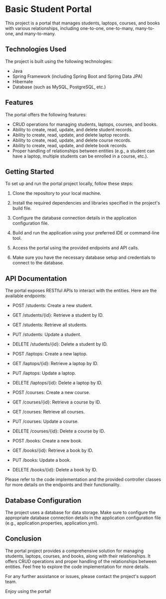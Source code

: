 # Basic Student Portal
This project is a portal that manages students, laptops, courses, and books with various relationships, including one-to-one, one-to-many, many-to-one,
and many-to-many.
## Technologies Used
The project is built using the following technologies:
* Java
* Spring Framework (including Spring Boot and Spring Data JPA)
* Hibernate
* Database (such as MySQL, PostgreSQL, etc.)

## Features

The portal offers the following features:

* CRUD operations for managing students, laptops, courses, and books.
* Ability to create, read, update, and delete student records.
* Ability to create, read, update, and delete laptop records.
* Ability to create, read, update, and delete course records.
* Ability to create, read, update, and delete book records.
* Proper handling of relationships between entities (e.g., a student can have a laptop, multiple students can be enrolled in a course, etc.).

## Getting Started
To set up and run the portal project locally, follow these steps:

1. Clone the repository to your local machine.

1. Install the required dependencies and libraries specified in the project's build file.

1. Configure the database connection details in the application configuration file.

1. Build and run the application using your preferred IDE or command-line tool.

1. Access the portal using the provided endpoints and API calls.

1. Make sure you have the necessary database setup and credentials to connect to the database.

## API Documentation
The portal exposes RESTful APIs to interact with the entities. Here are the available endpoints:

* POST /students: Create a new student.

* GET /students/{id}: Retrieve a student by ID.

* GET /students: Retrieve all students.

* PUT /students: Update a student.

* DELETE /students/{id}: Delete a student by ID.

* POST /laptops: Create a new laptop.

* GET /laptops/{id}: Retrieve a laptop by ID.

* PUT /laptops: Update a laptop.

* DELETE /laptops/{id}: Delete a laptop by ID.

* POST /courses: Create a new course.

* GET /courses/{id}: Retrieve a course by ID.

* GET /courses: Retrieve all courses.

* PUT /courses: Update a course.

* DELETE /courses/{id}: Delete a course by ID.

* POST /books: Create a new book.

* GET /books/{id}: Retrieve a book by ID.

* PUT /books: Update a book.

* DELETE /books/{id}: Delete a book by ID.

Please refer to the code implementation and the provided controller classes for more details on the endpoints and their functionality.

## Database Configuration
The project uses a database for data storage. Make sure to configure the appropriate database connection details in the application configuration file (e.g., application.properties, application.yml).

## Conclusion
The portal project provides a comprehensive solution for managing students, laptops, courses, and books, along with their relationships. It offers CRUD operations and proper handling of the relationships between entities. Feel free to explore the code implementation for more details.

For any further assistance or issues, please contact the project's support team.

Enjoy using the portal!
